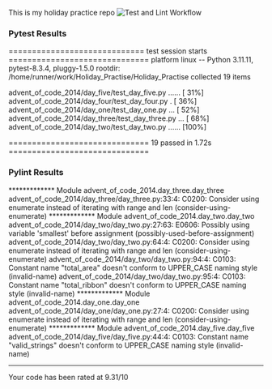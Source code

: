 This is my holiday practice repo
![Test and Lint Workflow](https://github.com/Candice-Bennett/Holiday_Practise/actions/workflows/pytest-pylint.yml/badge.svg)

### Pytest Results
============================= test session starts ==============================
platform linux -- Python 3.11.11, pytest-8.3.4, pluggy-1.5.0
rootdir: /home/runner/work/Holiday_Practise/Holiday_Practise
collected 19 items

advent_of_code_2014/day_five/test_day_five.py ......                     [ 31%]
advent_of_code_2014/day_four/test_day_four.py .                          [ 36%]
advent_of_code_2014/day_one/test_day_one.py ...                          [ 52%]
advent_of_code_2014/day_three/test_day_three.py ...                      [ 68%]
advent_of_code_2014/day_two/test_day_two.py ......                       [100%]

============================== 19 passed in 1.72s ==============================
### Pylint Results
************* Module advent_of_code_2014.day_three.day_three
advent_of_code_2014/day_three/day_three.py:33:4: C0200: Consider using enumerate instead of iterating with range and len (consider-using-enumerate)
************* Module advent_of_code_2014.day_two.day_two
advent_of_code_2014/day_two/day_two.py:27:63: E0606: Possibly using variable 'smallest' before assignment (possibly-used-before-assignment)
advent_of_code_2014/day_two/day_two.py:64:4: C0200: Consider using enumerate instead of iterating with range and len (consider-using-enumerate)
advent_of_code_2014/day_two/day_two.py:94:4: C0103: Constant name "total_area" doesn't conform to UPPER_CASE naming style (invalid-name)
advent_of_code_2014/day_two/day_two.py:95:4: C0103: Constant name "total_ribbon" doesn't conform to UPPER_CASE naming style (invalid-name)
************* Module advent_of_code_2014.day_one.day_one
advent_of_code_2014/day_one/day_one.py:27:4: C0200: Consider using enumerate instead of iterating with range and len (consider-using-enumerate)
************* Module advent_of_code_2014.day_five.day_five
advent_of_code_2014/day_five/day_five.py:44:4: C0103: Constant name "valid_strings" doesn't conform to UPPER_CASE naming style (invalid-name)

-----------------------------------
Your code has been rated at 9.31/10

